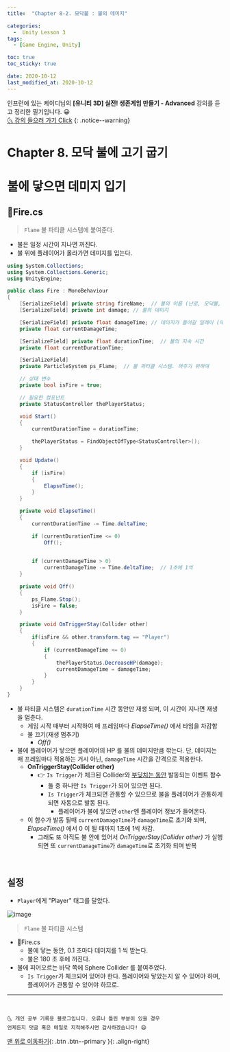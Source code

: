 ```yaml
---
title:  "Chapter 8-2. 모닥불 : 불의 데미지" 

categories:
  -  Unity Lesson 3 
tags:
  - [Game Engine, Unity]

toc: true
toc_sticky: true

date: 2020-10-12
last_modified_at: 2020-10-12
---
```


인프런에 있는 케이디님의 **[유니티 3D] 실전! 생존게임 만들기 - Advanced** 강의를 듣고 정리한 필기입니다. 😀  
[🌜 강의 들으러 가기 Click](https://www.inflearn.com/course/unity-2#)
{: .notice--warning}

# Chapter 8. 모닥 불에 고기 굽기

# 불에 닿으면 데미지 입기

## 📜Fire.cs

> `Flame` 불 파티클 시스템에 붙여준다.

- 불은 일정 시간이 지나면 꺼진다.
- 불 위에 플레이어가 올라가면 데미지를 입는다.

```c#
using System.Collections;
using System.Collections.Generic;
using UnityEngine;

public class Fire : MonoBehaviour
{
    [SerializeField] private string fireName;  // 불의 이름 (난로, 모닥불, 화롯불)
    [SerializeField] private int damage; // 불의 데미지

    [SerializeField] private float damageTime; // 데미지가 들어갈 딜레이 (매 프레임마다가 아닌 일정 시간마다 데미지를 주기 위하여)
    private float currentDamageTime;

    [SerializeField] private float durationTime;  // 불의 지속 시간
    private float currentDurationTime;

    [SerializeField]
    private ParticleSystem ps_Flame;  // 불 파티클 시스템. 꺼주기 위하여

    // 상태 변수
    private bool isFire = true;

    // 필요한 컴포넌트
    private StatusController thePlayerStatus;

    void Start()
    {
        currentDurationTime = durationTime;

        thePlayerStatus = FindObjectOfType<StatusController>();
    }

    void Update()
    {
        if (isFire)
        {
            ElapseTime();
        }
    }

    private void ElapseTime()
    {
        currentDurationTime -= Time.deltaTime;

        if (currentDurationTime <= 0)
            Off();
 

        if (currentDamageTime > 0)
            currentDamageTime -= Time.deltaTime;  // 1초에 1씩
    }

    private void Off()
    {
        ps_Flame.Stop();
        isFire = false;
    }

    private void OnTriggerStay(Collider other)
    {
        if(isFire && other.transform.tag == "Player")
        {
            if (currentDamageTime <= 0)
            {
                thePlayerStatus.DecreaseHP(damage);
                currentDamageTime = damageTime;
            }
        }
    }
}
```

- 불 파티클 시스템은 `durationTime` 시간 동안만 재생 되며, 이 시간이 지나면 재생을 멈춘다.
  - 게임 시작 때부터 시작하여 매 프레임마다 *ElapseTime()* 에서 타임을 차감함
  - 불 끄기(재생 멈추기)
    - *Off()*
- 불에 플레이어가 닿으면 플레이어의 HP 를 불의 데미지만큼 깎는다. 단, 데미지는 매 프레임마다 적용하는 거시 아닌, `damageTime` 시간을 간격으로 적용한다.
  - **OnTriggerStay(Collider other)** 
    - 👉 `Is Trigger`가 체크된 Collider와 <u>부딪치는 동안</u> 발동되는 이벤트 함수 
      - 둘 중 하나만 `Is Trigger`가 되어 있으면 된다.
      - `Is Trigger`가 체크되면 관통할 수 있으므로 불을 플레이어가 관통하게 되면 자동으로 발동 된다.
        - 플레이어가 불에 닿으면 `other`엔 플레이어 정보가 들어온다.
  - 이 함수가 발동 될때 `currentDamageTime`가 `damageTime`로 초기화 되며, *ElapseTime()* 에서 0 이 될 때까지 1초에 1씩 차감.
    - 그래도 또 아직도 불 안에 있어서 *OnTriggerStay(Collider other)* 가 실행되면 또 `currentDamageTime`가 `damageTime`로 초기화 되며 반복


<br>

## 설정


- `Player`에게 "Player" 태그를 달았다.

![image](https://user-images.githubusercontent.com/42318591/95713341-5299a100-0ca1-11eb-8b76-15df6ff33057.png)

> `Flame` 불 파티클 시스템

- 📜Fire.cs
  - 불에 닿는 동안, 0.1 초마다 데미지를 1 씩 받는다.
  - 불은 180 초 후에 꺼진다.
- 불에 피어오르는 바닥 쪽에 Sphere Collider 를 붙여주었다.
  - `Is Trigger`가 체크되어 있어야 한다. 플레이어와 닿았는지 알 수 있어야 하며, 플레이어가 관통할 수 있어야 하므로.

***
<br>

    🌜 개인 공부 기록용 블로그입니다. 오류나 틀린 부분이 있을 경우 
    언제든지 댓글 혹은 메일로 지적해주시면 감사하겠습니다! 😄

[맨 위로 이동하기](#){: .btn .btn--primary }{: .align-right}